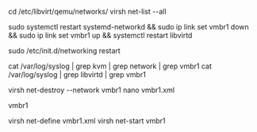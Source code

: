 cd /etc/libvirt/qemu/networks/
virsh net-list --all





sudo systemctl restart systemd-networkd &&
sudo ip link set vmbr1 down && sudo ip link set vmbr1 up &&
systemctl restart libvirtd

sudo /etc/init.d/networking restart

cat /var/log/syslog | grep kvm | grep network | grep vmbr1
cat /var/log/syslog | grep libvirtd | grep vmbr1





virsh net-destroy --network vmbr1
nano vmbr1.xml


<network>
  <name>vmbr1</name>  
  <forward mode='nat'/>
  <bridge name='vmbr1' stp='on' delay='0'/>  
  <ip address='192.168.122.1' netmask='255.255.255.0'>
    <dhcp>
      <range start='192.168.122.122' end='192.168.122.254'/>
    </dhcp>
  </ip>
</network>


virsh net-define vmbr1.xml
virsh net-start vmbr1




